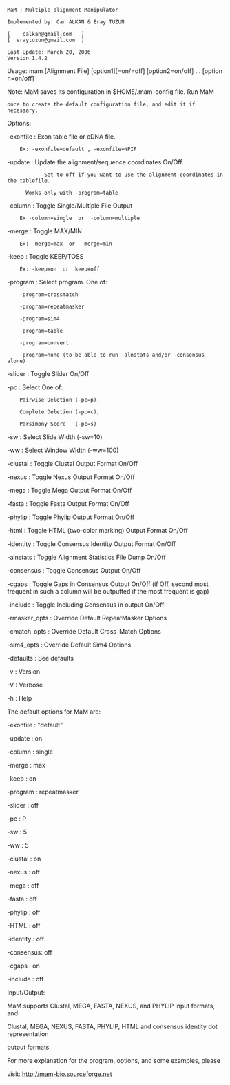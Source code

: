 
	MaM : Multiple alignment Manipulator
	
	Implemented by: Can ALKAN & Eray TUZUN
		
	[    calkan@gmail.com   ]
	[  eraytuzun@gmail.com  ]

	Last Update: March 20, 2006
	Version 1.4.2

Usage: mam [Alignment File] [option1][=on/=off] [option2=on/off] ... [option n=on/off]

Note:
	MaM saves its configuration in $HOME/.mam-config file. Run MaM

	once to create the default configuration file, and edit it if necessary.


Options:

-exonfile     : Exon table file or cDNA file.

		Ex: -exonfile=default , -exonfile=NPIP

-update       : Update the alignment/sequence coordinates On/Off.

                Set to off if you want to use the alignment coordinates in the tablefile.

		- Works only with -program=table

-column	      : Toggle Single/Multiple File Output

		Ex -column=single  or  -column=multiple

-merge	      : Toggle MAX/MIN

		Ex: -merge=max  or  -merge=min

-keep	      : Toggle KEEP/TOSS

		Ex: -keep=on  or  keep=off

-program      : Select program. One of:

		-program=crossmatch

		-program=repeatmasker

		-program=sim4

		-program=table

		-program=convert

		-program=none (to be able to run -alnstats and/or -consensus alone)

-slider	      : Toggle Slider On/Off

-pc	      : Select One of:

		Pairwise Deletion (-pc=p),

		Complete Deletion (-pc=c),

		Parsimony Score   (-pc=s)

-sw	      : Select Slide Width (-sw=10)

-ww	      : Select Window Width (-ww=100)

-clustal      : Toggle Clustal Output Format On/Off

-nexus	      : Toggle Nexus Output Format On/Off

-mega	      : Toggle Mega Output Format On/Off

-fasta        : Toggle Fasta Output Format On/Off

-phylip	      : Toggle Phylip Output Format On/Off

-html	      : Toggle HTML (two-color marking) Output Format On/Off

-identity     : Toggle Consensus Identity  Output Format On/Off

-alnstats     : Toggle Alignment Statistics File Dump On/Off

-consensus    : Toggle Consensus Output On/Off

-cgaps        : Toggle Gaps in Consensus Output On/Off (if Off, second most frequent in such a column will be outputted if the most frequent is gap)

-include      : Toggle Including Consensus in output On/Off

-rmasker_opts : Override Default RepeatMasker Options

-cmatch_opts  : Override Default Cross_Match Options

-sim4_opts    : Override Default Sim4 Options

-defaults     : See defaults

-v	      : Version

-V	      : Verbose

-h            : Help


The default options for MaM are:


-exonfile : "default"

-update	  : on

-column   : single

-merge    : max

-keep     : on

-program  : repeatmasker

-slider   : off

-pc       : P

-sw       : 5

-ww       : 5

-clustal  : on

-nexus    : off

-mega     : off

-fasta    : off

-phylip   : off

-HTML     : off

-identity : off

-consensus: off

-cgaps	  : on

-include  : off



Input/Output:



MaM supports Clustal, MEGA, FASTA, NEXUS, and PHYLIP input formats, and

Clustal, MEGA, NEXUS, FASTA, PHYLIP, HTML and consensus identity dot representation

output formats. 



For more explanation for the program, options, and some examples, please

visit: http://mam-bio.sourceforge.net


